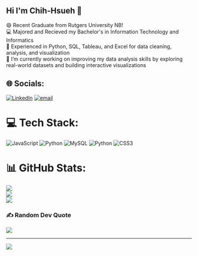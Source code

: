 ## Hi I'm Chih-Hsueh 👋
 
 😄 Recent Graduate from Rutgers University NB! <br/>
 💻 Majored and Recieved my Bachelor's in Information Technology and Informatics<br/>
 🔧 Experienced in Python, SQL, Tableau, and Excel for data cleaning, analysis, and visualization  <br/>
 🔭 I’m currently working on improving my data analysis skills by exploring real-world datasets and building interactive visualizations
 

## 🌐 Socials:
[![LinkedIn](https://img.shields.io/badge/LinkedIn-%230077B5.svg?logo=linkedin&logoColor=white)](https://linkedin.com/in/www.linkedin.com/in/chih-hsueh) [![email](https://img.shields.io/badge/Email-D14836?logo=gmail&logoColor=white)](mailto:chihhsueh0331@gmail.com) 

# 💻 Tech Stack:
![JavaScript](https://img.shields.io/badge/javascript-%23323330.svg?style=for-the-badge&logo=javascript&logoColor=%23F7DF1E) ![Python](https://img.shields.io/badge/python-3670A0?style=for-the-badge&logo=python&logoColor=ffdd54) ![MySQL](https://img.shields.io/badge/mysql-4479A1.svg?style=for-the-badge&logo=mysql&logoColor=white) ![Python](https://img.shields.io/badge/python-3670A0?style=for-the-badge&logo=python&logoColor=ffdd54) ![CSS3](https://img.shields.io/badge/css3-%231572B6.svg?style=for-the-badge&logo=css3&logoColor=white)
# 📊 GitHub Stats:
![](https://github-readme-stats.vercel.app/api?username=chihhsueh&theme=blue_navy&hide_border=true&include_all_commits=false&count_private=false)<br/>
![](https://nirzak-streak-stats.vercel.app/?user=chihhsueh&theme=blue_navy&hide_border=true)<br/>
![](https://github-readme-stats.vercel.app/api/top-langs/?username=chihhsueh&theme=blue_navy&hide_border=true&include_all_commits=false&count_private=false&layout=compact)

### ✍️ Random Dev Quote
![](https://quotes-github-readme.vercel.app/api?type=horizontal&theme=tokyonight)

---
[![](https://visitcount.itsvg.in/api?id=chihhsueh&icon=0&color=10)](https://visitcount.itsvg.in)

<!-- Proudly created with GPRM ( https://gprm.itsvg.in ) -->
